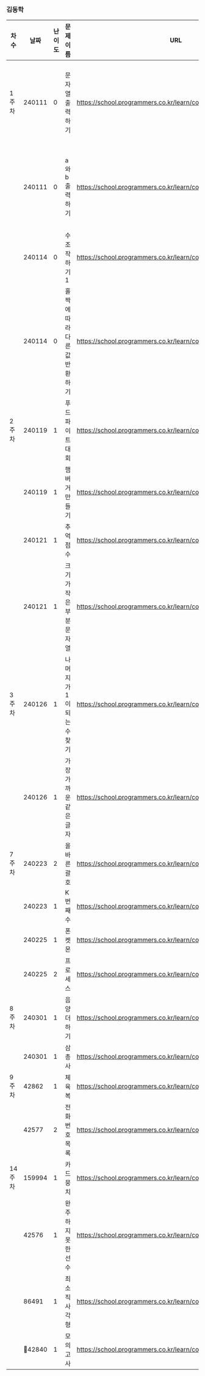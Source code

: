 ### 김동학
|차수|날짜|난이도|문제 이름|URL|비고|
|----|----|----|----|----|----|
|1주차|240111|0|문자열출력하기|https://school.programmers.co.kr/learn/courses/30/lessons/181952|자바스크립트입출력|
||240111|0|a와b출력하기|https://school.programmers.co.kr/learn/courses/30/lessons/181951|자바스크립트입출력|
||240114|0|수조작하기1|https://school.programmers.co.kr/learn/courses/30/lessons/181926||
||240114|0|홀짝에 따라 다른 값 반환하기|https://school.programmers.co.kr/learn/courses/30/lessons/181935||
|2주차|240119|1|푸드 파이트 대회|https://school.programmers.co.kr/learn/courses/30/lessons/134240||
||240119|1|햄버거 만들기|https://school.programmers.co.kr/learn/courses/30/lessons/133502||
||240121|1|추억 점수|https://school.programmers.co.kr/learn/courses/30/lessons/176963||
||240121|1|크기가 작은 부분문자열|https://school.programmers.co.kr/learn/courses/30/lessons/147355||
|3주차|240126|1|나머지가 1이되는 수 찾기|https://school.programmers.co.kr/learn/courses/30/lessons/87389||
||240126|1|가장가까운 같은 글자|https://school.programmers.co.kr/learn/courses/30/lessons/142086||
|7주차|240223|2|올바른 괄호|https://school.programmers.co.kr/learn/courses/30/lessons/12909||
||240223|1|K번째 수|https://school.programmers.co.kr/learn/courses/30/lessons/42748||
||240225|1|폰켓몬|https://school.programmers.co.kr/learn/courses/30/lessons/1845||
||240225|2|프로세스|https://school.programmers.co.kr/learn/courses/30/lessons/42587||
|8주차|240301|1|음양 더하기|https://school.programmers.co.kr/learn/courses/30/lessons/76501||
||240301|1|삼총사|https://school.programmers.co.kr/learn/courses/30/lessons/131705||
|9주차|42862|1|체육복|https://school.programmers.co.kr/learn/courses/30/lessons/42862||
||42577|2|전화번호 목록|https://school.programmers.co.kr/learn/courses/30/lessons/42577||
|14주차|159994|1|카드뭉치|https://school.programmers.co.kr/learn/courses/30/lessons/159994||
||42576|1|완주하지못한선수|https://school.programmers.co.kr/learn/courses/30/lessons/42576||
||86491|1|최소직사각형|https://school.programmers.co.kr/learn/courses/30/lessons/86491||
||42840|1|모의고사|https://school.programmers.co.kr/learn/courses/30/lessons/42840||
